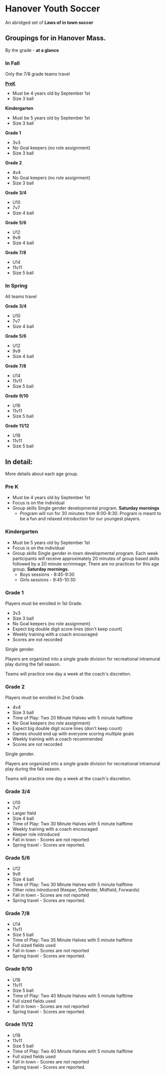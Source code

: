 # Hanover Youth Soccer

An abridged set of **Laws of in town soccer**

## Groupings for in Hanover Mass.

By the grade - **at a glance**

### In Fall
Only the 7/8 grade teams travel

**[PreK](#PreK)**
 - Must be 4 years old by September 1st
 - Size 3 ball

**Kindergarten**
 - Must be 5 years old by September 1st
 - Size 3 ball

**Grade 1**
 - 3v3
 - No Goal keepers (no role assignment)
 - Size 3 ball

 **Grade 2**
 - 4v4
 - No Goal keepers (no role assignment)
 - Size 3 ball

**Grade 3/4**
 - U10
 - 7v7
 - Size 4 ball

**Grade 5/6**
 - U12
 - 9v9
 - Size 4 ball

**Grade 7/8**
 - U14
 - 11v11
 - Size 5 ball

### In Spring

All teams travel

**Grade 3/4**
 - U10
 - 7v7
 - Size 4 ball

**Grade 5/6**
 - U12
 - 9v9
 - Size 4 ball

**Grade 7/8**
 - U14
 - 11v11
 - Size 5 ball

**Grade 9/10**
 - U16
 - 11v11
 - Size 5 ball

**Grade 11/12**
 - U18
 - 11v11
 - Size 5 ball

## In detail:

More details about each age group.

### **Pre K** <a name="PreK"></a>
 - Must be 4 years old by September 1st
 - Focus is on the individual
 - Group skills
  Single gender developmental program.
  **Saturday mornings**
	  -  Program will run for 30 minutes from 8:00-8:30.
  Program is meant to be a fun and relaxed introduction for our youngest players.

### **Kindergarten** <a name="Kindergarten"></a>
 - Must be 5 years old by September 1st
 - Focus is on the individual
 - Group skills
  Single gender in-town developmental program.
 Each week participants will receive approximately 20 minutes of group based skills followed by a 20 minute scrimmage.
  There are no practices for this age group.
  **Saturday mornings.**
   - Boys sessions - 8:45-9:30
   - Girls sessions - 9:45-10:30

### **Grade 1** <a name="Grade1"></a>
Players must be enrolled in 1st Grade.
 - 3v3
 - Size 3 ball
 - No Goal keepers (no role assignment)
 - Expect big double digit score lines (don't keep count)
 - Weekly training with a coach encouraged
 - Scores are not recorded

 Single gender.

 Players are organized into a single grade division for recreational intramural play during the fall season.

 Teams will practice one day a week at the coach's discretion.

###  **Grade 2** <a name="Grade2"></a>
 Players must be enrolled in 2nd Grade.
 - 4v4
 - Size 3 ball
 - Time of Play: Two 20 Minute Halves with 5 minute halftime
 - No Goal keepers (no role assignment)
 - Expect big double digit score lines (don't keep count)
 - Games should end up with everyone scoring multiple goals
 - Weekly training with a coach recommended
 - Scores are not recorded

 Single gender.

 Players are organized into a single grade division for recreational intramural play during the fall season.

 Teams will practice one day a week at the coach's discretion.

### **Grade 3/4** <a name="Grade34"></a>
 - U10
 - 7v7
 - Larger field
 - Size 4 ball
 - Time of Play: Two 30 Minute Halves with 5 minute halftime
 - Weekly training with a coach encouraged
 - Keeper role introduced
 - Fall in town - Scores are not reported
 - Spring travel - Scores are reported.

### **Grade 5/6** <a name="Grade56"></a>
 - U12
 - 9v9
 - Size 4 ball
 - Time of Play: Two 30 Minute Halves with 5 minute halftime
 - Other roles introduced (Keeper, Defender, Midfield, Forwards)
 - Fall in town - Scores are not reported
 - Spring travel - Scores are reported.

### **Grade 7/8** <a name="Grade78"></a>
 - U14
 - 11v11
 - Size 5 ball
 - Time of Play: Two 35 Minute Halves with 5 minute halftime
 - Full sized fields used
 - Fall in town - Scores are not reported
 - Spring travel - Scores are reported.
### **Grade 9/10** <a name="Grade910"></a>
 - U16
 - 11v11
 - Size 5 ball
 - Time of Play: Two 40 Minute Halves with 5 minute halftime
 - Full sized fields used
 - Fall in town - Scores are not reported
 - Spring travel - Scores are reported.
### **Grade 11/12** <a name="Grade1112"></a>
 - U18
 - 11v11
 - Size 5 ball
 - Time of Play: Two 40 Minute Halves with 5 minute halftime
 - Full sized fields used
 - Fall in town - Scores are not reported
 - Spring travel - Scores are reported.